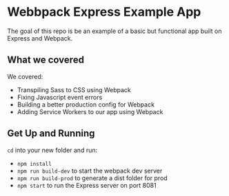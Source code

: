 # Webbpack Express Example App

The goal of this repo is be an example of a basic but functional app built on Express and Webpack.


## What we covered

We covered:

- Transpiling Sass to CSS using Webpack
- Fixing Javascript event errors
- Building a better production config for Webpack
- Adding Service Workers to our app using Webpack

## Get Up and Running
`cd` into your new folder and run:
- ```npm install```
- ```npm run build-dev``` to start the webpack dev server
- ```npm run build-prod``` to generate a dist folder for prod
- ```npm start``` to run the Express server on port 8081
